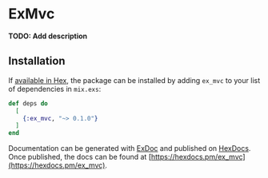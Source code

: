 # ExMvc

**TODO: Add description**

## Installation

If [available in Hex](https://hex.pm/docs/publish), the package can be installed
by adding `ex_mvc` to your list of dependencies in `mix.exs`:

```elixir
def deps do
  [
    {:ex_mvc, "~> 0.1.0"}
  ]
end
```

Documentation can be generated with [ExDoc](https://github.com/elixir-lang/ex_doc)
and published on [HexDocs](https://hexdocs.pm). Once published, the docs can
be found at [https://hexdocs.pm/ex_mvc](https://hexdocs.pm/ex_mvc).

